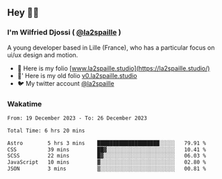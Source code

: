 ## Hey 👋🏾
### I'm Wilfried Djossi ( <a href="https://twitter.com/la2spaille/" target="_blank">@la2spaille</a> )
A young developer based in Lille (France), who has a particular focus on ui/ux design and motion.

- 🎨 Here is my folio [www.la2spaille.studio](https://la2spaille.studio/)
- 🎨' Here is my old folio [v0.la2spaille.studio](https://v0.la2spaille.studio/)
- 🐦 My twitter account [@la2spaille](https://twitter.com/la2spaille/)

### Wakatime
<!--START_SECTION:waka-->

```txt
From: 19 December 2023 - To: 26 December 2023

Total Time: 6 hrs 20 mins

Astro        5 hrs 3 mins    ████████████████████░░░░░   79.91 %
CSS          39 mins         ██▓░░░░░░░░░░░░░░░░░░░░░░   10.41 %
SCSS         22 mins         █▓░░░░░░░░░░░░░░░░░░░░░░░   06.03 %
JavaScript   10 mins         ▓░░░░░░░░░░░░░░░░░░░░░░░░   02.80 %
JSON         3 mins          ▒░░░░░░░░░░░░░░░░░░░░░░░░   00.81 %
```

<!--END_SECTION:waka-->
<!--
**la2spaille/la2spaille** is a ✨ _special_ ✨ repository because its `README.md` (this file) appears on your GitHub profile.

Here are some ideas to get you started:

- 🔭 I’m currently working on ...
- 🌱 I’m currently learning ...
- 👯 I’m looking to collaborate on ...
- 🤔 I’m looking for help with ...
- 💬 Ask me about ...
- 📫 How to reach me: ...
- 😄 Pronouns: ...
- ⚡ Fun fact: ...
-->
